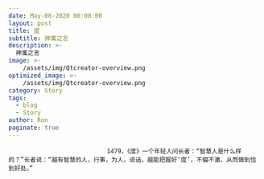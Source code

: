 ```yaml
---
date: May-08-2020 00:00:00
layout: post
title: 度
subtitle: 神寓之言
description: >-
  神寓之言
image: >-
    /assets/img/Qtcreator-overview.png
optimized_image: >-
    /assets/img/Qtcreator-overview.png
category: Story
tags:
  - blog
  - Story
author: Ron
paginate: true
---
```


							　　1479，《度》一个年轻人问长者：“智慧人是什么样的？”长者说：“越有智慧的人，行事，为人，说话，越能把握好‘度’，不偏不激，从而做到恰到好处。”
							
							
						